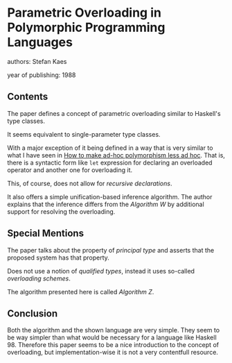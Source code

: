 # Parametric Overloading in Polymorphic Programming Languages

authors: Stefan Kaes

year of publishing: 1988


## Contents
The paper defines a concept of parametric overloading similar to Haskell's type classes.

It seems equivalent to single-parameter type classes.

With a major exception of it being defined in a way that is very similar to what I have seen in [How to make ad-hoc polymorphism less ad hoc](/reports/how-to-make-ad-hoc-polymorphism-less-adhoc.md).
That is, there is a syntactic form like `let` expression for declaring an overloaded operator and another one for overloading it.

This, of course, does not allow for *recursive declarations*.

It also offers a simple unification-based inference algorithm.
The author explains that the inference differs from the *Algorithm W* by additional support for resolving the overloading.


## Special Mentions
The paper talks about the property of *principal type* and asserts that the proposed system has that property.

Does not use a notion of *qualified types*, instead it uses so-called *overloading schemes*.

The algorithm presented here is called *Algorithm Z*.


## Conclusion
Both the algorithm and the shown language are very simple. They seem to be way simpler than what would be necessary for a language like Haskell 98. Therefore this paper seems to be a nice introduction to the concept of overloading, but implementation-wise it is not a very contentfull resource.
